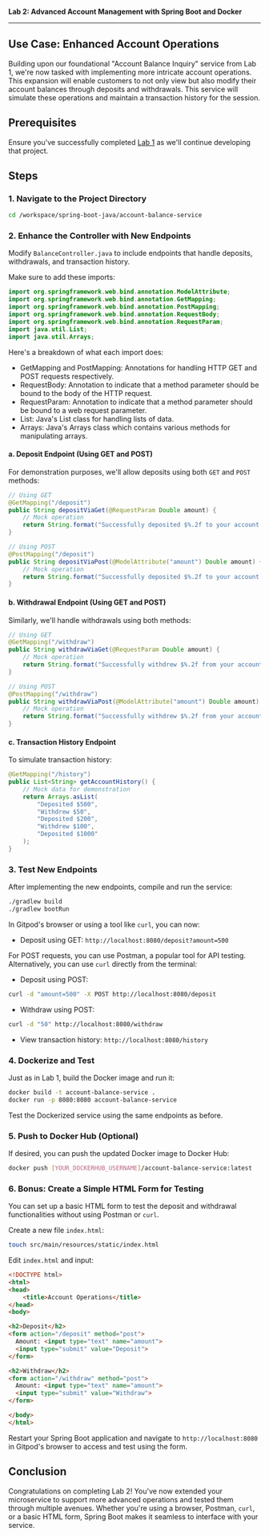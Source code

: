 
**Lab 2: Advanced Account Management with Spring Boot and Docker**

---

## **Use Case: Enhanced Account Operations**

Building upon our foundational "Account Balance Inquiry" service from Lab 1, we're now tasked with implementing more intricate account operations. This expansion will enable customers to not only view but also modify their account balances through deposits and withdrawals. This service will simulate these operations and maintain a transaction history for the session.

## **Prerequisites**

Ensure you've successfully completed [Lab 1](/mnt/data/Lab1.md) as we'll continue developing that project.

## **Steps**

### **1. Navigate to the Project Directory**

```bash
cd /workspace/spring-boot-java/account-balance-service
```

### **2. Enhance the Controller with New Endpoints**

Modify `BalanceController.java` to include endpoints that handle deposits, withdrawals, and transaction history.

Make sure to add these imports:
```java
import org.springframework.web.bind.annotation.ModelAttribute;
import org.springframework.web.bind.annotation.GetMapping;
import org.springframework.web.bind.annotation.PostMapping;
import org.springframework.web.bind.annotation.RequestBody;
import org.springframework.web.bind.annotation.RequestParam;
import java.util.List;
import java.util.Arrays;
```
Here's a breakdown of what each import does:

- GetMapping and PostMapping: Annotations for handling HTTP GET and POST requests respectively.
- RequestBody: Annotation to indicate that a method parameter should be bound to the body of the HTTP request.
- RequestParam: Annotation to indicate that a method parameter should be bound to a web request parameter.
- List: Java's List class for handling lists of data.
- Arrays: Java's Arrays class which contains various methods for manipulating arrays.

#### **a. Deposit Endpoint (Using GET and POST)**

For demonstration purposes, we'll allow deposits using both `GET` and `POST` methods:

```java
// Using GET
@GetMapping("/deposit")
public String depositViaGet(@RequestParam Double amount) {
    // Mock operation
    return String.format("Successfully deposited $%.2f to your account via GET.", amount);
}

// Using POST
@PostMapping("/deposit")
public String depositViaPost(@ModelAttribute("amount") Double amount) {
    // Mock operation
    return String.format("Successfully deposited $%.2f to your account via POST.", amount);
}
```

#### **b. Withdrawal Endpoint (Using GET and POST)**

Similarly, we'll handle withdrawals using both methods:

```java
// Using GET
@GetMapping("/withdraw")
public String withdrawViaGet(@RequestParam Double amount) {
    // Mock operation
    return String.format("Successfully withdrew $%.2f from your account via GET.", amount);
}

// Using POST
@PostMapping("/withdraw")
public String withdrawViaPost(@ModelAttribute("amount") Double amount) {
    // Mock operation
    return String.format("Successfully withdrew $%.2f from your account via POST.", amount);
}
```

#### **c. Transaction History Endpoint**

To simulate transaction history:

```java
@GetMapping("/history")
public List<String> getAccountHistory() {
    // Mock data for demonstration
    return Arrays.asList(
        "Deposited $500",
        "Withdrew $50",
        "Deposited $200",
        "Withdrew $100",
        "Deposited $1000"
    );
}
```

### **3. Test New Endpoints**

After implementing the new endpoints, compile and run the service:

```bash
./gradlew build
./gradlew bootRun
```

In Gitpod's browser or using a tool like `curl`, you can now:

- Deposit using GET: `http://localhost:8080/deposit?amount=500`

For POST requests, you can use Postman, a popular tool for API testing. Alternatively, you can use `curl` directly from the terminal:

- Deposit using POST:

```bash
curl -d "amount=500" -X POST http://localhost:8080/deposit
```

- Withdraw using POST:

```bash
curl -d "50" http://localhost:8080/withdraw
```

- View transaction history: `http://localhost:8080/history`

### **4. Dockerize and Test**

Just as in Lab 1, build the Docker image and run it:

```bash
docker build -t account-balance-service .
docker run -p 8080:8080 account-balance-service
```

Test the Dockerized service using the same endpoints as before.

### **5. Push to Docker Hub (Optional)**

If desired, you can push the updated Docker image to Docker Hub:

```bash
docker push [YOUR_DOCKERHUB_USERNAME]/account-balance-service:latest
```

### **6. Bonus: Create a Simple HTML Form for Testing**

You can set up a basic HTML form to test the deposit and withdrawal functionalities without using Postman or `curl`.

Create a new file `index.html`:

```bash
touch src/main/resources/static/index.html
```

Edit `index.html` and input:

```html
<!DOCTYPE html>
<html>
<head>
    <title>Account Operations</title>
</head>
<body>

<h2>Deposit</h2>
<form action="/deposit" method="post">
  Amount: <input type="text" name="amount">
  <input type="submit" value="Deposit">
</form>

<h2>Withdraw</h2>
<form action="/withdraw" method="post">
  Amount: <input type="text" name="amount">
  <input type="submit" value="Withdraw">
</form>

</body>
</html>
```

Restart your Spring Boot application and navigate to `http://localhost:8080` in Gitpod's browser to access and test using the form.

## **Conclusion**

Congratulations on completing Lab 2! You've now extended your microservice to support more advanced operations and tested them through multiple avenues. Whether you're using a browser, Postman, `curl`, or a basic HTML form, Spring Boot makes it seamless to interface with your service.
